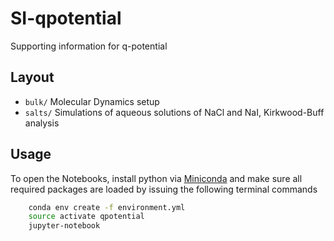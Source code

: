 # SI-qpotential

Supporting information for q-potential

## Layout

- `bulk/` Molecular Dynamics setup
- `salts/` Simulations of aqueous solutions of NaCl and NaI, Kirkwood-Buff analysis

## Usage

To open the Notebooks, install python via [Miniconda](https://conda.io/miniconda.html) and
make sure all required packages are loaded by issuing the following terminal commands

``` bash
    conda env create -f environment.yml
    source activate qpotential
    jupyter-notebook
```
